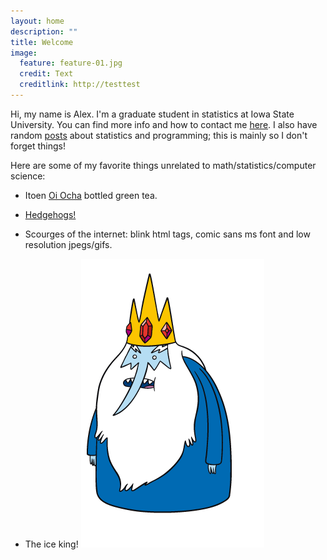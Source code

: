 ```yaml
---
layout: home
description: ""
title: Welcome
image:
  feature: feature-01.jpg
  credit: Text
  creditlink: http://testtest
---
```

Hi, my name is Alex.  I'm a graduate student in statistics at Iowa State University.  You can find more info and how to contact me [here](/about/).  I also have random [posts](/posts/) about statistics and programming; this is mainly so I don't forget things!

Here are some of my favorite things unrelated to math/statistics/computer science:

* Itoen [Oi Ocha](http://www.itoen.com/ready-to-drink/oi-ocha/oi-ocha-16-9-fl-oz-24-bottles-case) bottled green tea.

* [Hedgehogs!](http://www.telegraph.co.uk/news/picturegalleries/howaboutthat/10760008/In-pictures-The-many-faces-of-Marutaro-the-hedgehog.html?frame=2879441)

* Scourges of the internet: blink html tags, comic sans ms font and low resolution jpegs/gifs.

* The ice king!
![Ice King](/images/Ice_King.png)



